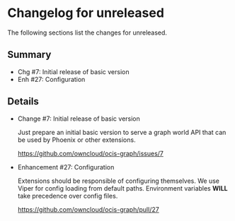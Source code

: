 # Changelog for unreleased

The following sections list the changes for unreleased.

## Summary

 * Chg #7: Initial release of basic version
 * Enh #27: Configuration

## Details

 * Change #7: Initial release of basic version

   Just prepare an initial basic version to serve a graph world API that can be used by Phoenix or
   other extensions.

   https://github.com/owncloud/ocis-graph/issues/7

 * Enhancement #27: Configuration

   Extensions should be responsible of configuring themselves. We use Viper for config loading
   from default paths. Environment variables **WILL** take precedence over config files.

   https://github.com/owncloud/ocis-graph/pull/27


